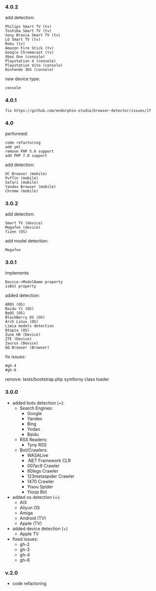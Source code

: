### 4.0.2
add detection:

    Philips Smart TV (tv)
    Toshiba Smart TV (tv)
    Sony Bravia Smart TV (tv)
    LG Smart TV (tv)
    Roku (tv)
    Amazon Fire Stick (tv)
    Google Chromecast (tv)
    Xbox One (console)
    Playstation 4 (console)
    Playstation Vita (console)
    Nintendo 3DS (console)

new device type:
    
    console

### 4.0.1
    fix https://github.com/endorphin-studio/browser-detector/issues/17

### 4.0

performed:

    code refactoring
    add yml
    remove PHP 5.6 support
    add PHP 7.0 support

add detection:
    
    UC Browser (mobile)
    Puffin (mobile)
    Safari (mobile)
    Yandex Browser (mobile)
    Chrome (mobile)

### 3.0.2
add detection:

    Smart TV (device)
    Megafon (device)
    Tizen (OS)

add model detection:

    Megafon

### 3.0.1


implements

    Device->ModelName property
    isBot property
added detection:

    AROS (OS)
    Baidu Yi (OS)
    BeOS (OS)
    BlackBerry OS (OS)
    Arch Linux (OS)
    Limia models detection
    Qtopia (OS)
    Zune HD (Device)
    ZTE (Device)
    Zaurus (Device)
    QQ Browser (Browser)

fix issues:

    #gh-4
    #gh-6

remove:
tests/bootstrap.php
symforny class loader


### 3.0.0
+ added bots detection (+):
    - Search Engines:
        + Google
        + Yandex
        + Bing
        + Yodao
        + Baidu
    - RSS Readers:
        + Tyny RSS
    - Bot/Crawlers:
        + WASALive
        + .NET Framework CLR
        + 007ac9 Crawler
        + 80legs Crawler
        + 123metaspider Crawler
        + 1470 Crawler
        + Yisou Spider
        + Yioop Bot
+ added os detection (+):
    - AIX
    - Aliyun OS
    - Amiga
    - Android (TV)
    - Apple (TV)
+ added device detection (+)
    - Apple TV
+ fixed issues:
    - gh-2
    - gh-3
    - gh-4
    - gh-6

### v.2.0
+ code refactoring
